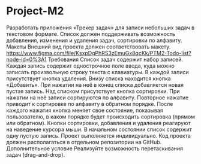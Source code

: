 # Project-M2
Разработать приложения «Трекер задач» для записи небольших задач в текстовом формате. Список должен поддерживать возможность добавления, изменения и удаления задач, сортировки по алфавиту.
Макеты
Внешний вид проекта должен соответствовать макету.
https://www.figma.com/file/KsxpDgPhRS3zEmuGx8qcKk/PTM2-Todo-list?node-id=0%3A1 
Требования
Список задач содержит набор записей. 
Каждая запись содержит однострочное поле ввода, куда можно записать произвольную строку текста с клавиатуры. 
В каждой записи присутствует кнопка удаления.
Внизу списка находится кнопка «Добавить». При нажатии на неё в конец списка добавляется новая пустая запись.
Над списком присутствует кнопка сортировки. При нажатии на неё записи сортируются по алфавиту. Повторное нажатие приводит к сортировке по алфавиту в обратном порядке. После каждого нажатия кнопка меняет свое состояние, показывая пользователю, в каком порядке будет происходить сортировка (прямом или обратном).
Кнопки сортировки, добавления и удаления реагируют на наведение курсора мыши.
В начальном состоянии список содержит одну пустую запись.
Проект выполняется индивидуально. Код проекта должен располагаться в отдельном репозитории на GitHub.
Дополнительное условие
Реализуйте возможность перетаскивания задач (drag-and-drop).